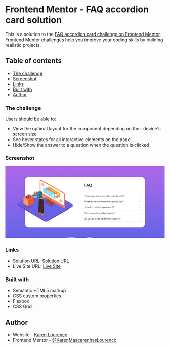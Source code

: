 # Frontend Mentor - FAQ accordion card solution

This is a solution to the [FAQ accordion card challenge on Frontend Mentor](https://www.frontendmentor.io/challenges/faq-accordion-card-XlyjD0Oam). Frontend Mentor challenges help you improve your coding skills by building realistic projects. 

## Table of contents

  - [The challenge](#the-challenge)
  - [Screenshot](#screenshot)
  - [Links](#links)
  - [Built with](#built-with)
- [Author](#author)

### The challenge

Users should be able to:

- View the optimal layout for the component depending on their device's screen size
- See hover states for all interactive elements on the page
- Hide/Show the answer to a question when the question is clicked

### Screenshot

![](./screenshot.png)

### Links

- Solution URL: [Solution URL](https://github.com/KarenMascarenhasLourenco/Frontend-Mentor/tree/main/Newbie/faq-accordion-card-main)
- Live Site URL: [Live Site](https://rococo-frangollo-802bfa.netlify.app/)

### Built with

- Semantic HTML5 markup
- CSS custom properties
- Flexbox
- CSS Grid

## Author

- Website - [Karen Lourenço](https://www.your-site.com)
- Frontend Mentor - [@KarenMascarenhasLourenco](https://www.frontendmentor.io/profile/yourusername)